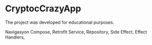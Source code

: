 # CryptocCrazyApp
The project was developed for educational purposes.

Navigasyon Compose,
Retrofit Service,
Repository,
Side Effect,
Effect Handlers,
